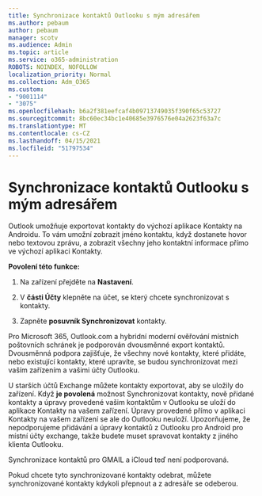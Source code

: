 ```yaml
---
title: Synchronizace kontaktů Outlooku s mým adresářem
ms.author: pebaum
author: pebaum
manager: scotv
ms.audience: Admin
ms.topic: article
ms.service: o365-administration
ROBOTS: NOINDEX, NOFOLLOW
localization_priority: Normal
ms.collection: Adm_O365
ms.custom:
- "9001114"
- "3075"
ms.openlocfilehash: b6a2f381eefcaf4b09713749035f390f65c53727
ms.sourcegitcommit: 8bc60ec34bc1e40685e3976576e04a2623f63a7c
ms.translationtype: MT
ms.contentlocale: cs-CZ
ms.lasthandoff: 04/15/2021
ms.locfileid: "51797534"
---
```

# <a name="sync-my-outlook-contacts-to-my-address-book"></a>Synchronizace kontaktů Outlooku s mým adresářem

Outlook umožňuje exportovat kontakty do výchozí aplikace Kontakty na Androidu. To vám umožní zobrazit jméno kontaktu, když dostanete hovor nebo textovou zprávu, a zobrazit všechny jeho kontaktní informace přímo ve výchozí aplikaci Kontakty.
 
**Povolení této funkce:**
 
1. Na zařízení přejděte na **Nastavení**.

2. V **části Účty** klepněte na účet, se který chcete synchronizovat s kontakty.

3. Zapněte **posuvník Synchronizovat** kontakty.
 
Pro Microsoft 365, Outlook.com a hybridní moderní ověřování místních poštovních schránek je podporován dvousměnné export kontaktů. Dvousměnná podpora zajišťuje, že všechny nové kontakty, které přidáte, nebo existující kontakty, které upravíte, se budou synchronizovat mezi vaším zařízením a vašimi účty Outlooku.
 
U starších účtů Exchange můžete kontakty exportovat, aby se uložily do zařízení. Když **je povolená** možnost Synchronizovat kontakty, nově přidané kontakty a úpravy provedené vašim kontaktům v Outlooku se uloží do aplikace Kontakty na vašem zařízení. Úpravy provedené přímo v aplikaci Kontakty na vašem zařízení se ale do Outlooku neuloží. Upozorňujeme, že nepodporujeme přidávání a úpravy kontaktů z Outlooku pro Android pro místní účty exchange, takže budete muset spravovat kontakty z jiného klienta Outlooku.
 
Synchronizace kontaktů pro GMAIL a iCloud teď není podporovaná.
 
Pokud chcete tyto synchronizované kontakty odebrat, můžete  synchronizované kontakty kdykoli přepnout a z adresáře se odeberou.
